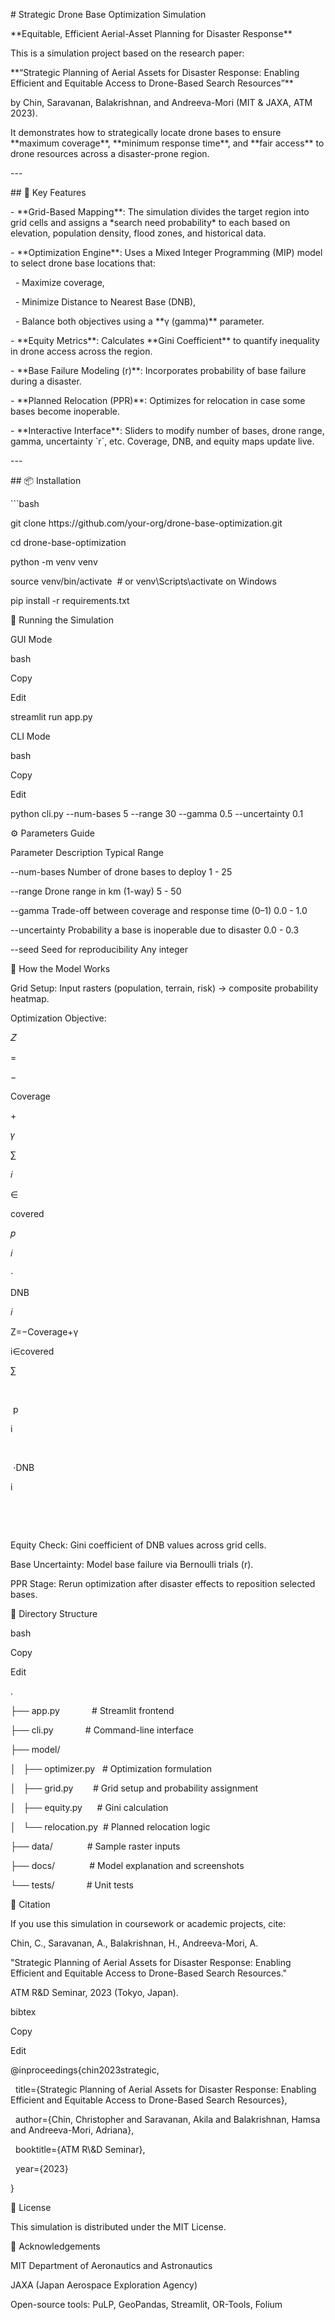 \# Strategic Drone Base Optimization Simulation  

\*\*Equitable, Efficient Aerial-Asset Planning for Disaster Response\*\*

This is a simulation project based on the research paper:  

\*\*“Strategic Planning of Aerial Assets for Disaster Response: Enabling Efficient and Equitable Access to Drone-Based Search Resources”\*\*  

by Chin, Saravanan, Balakrishnan, and Andreeva-Mori (MIT & JAXA, ATM 2023).

It demonstrates how to strategically locate drone bases to ensure \*\*maximum coverage\*\*, \*\*minimum response time\*\*, and \*\*fair access\*\* to drone resources across a disaster-prone region.

\---

\## 🚁 Key Features

\- \*\*Grid-Based Mapping\*\*: The simulation divides the target region into grid cells and assigns a \*search need probability\* to each based on elevation, population density, flood zones, and historical data.

\- \*\*Optimization Engine\*\*: Uses a Mixed Integer Programming (MIP) model to select drone base locations that:

  - Maximize coverage,

  - Minimize Distance to Nearest Base (DNB),

  - Balance both objectives using a \*\*γ (gamma)\*\* parameter.

\- \*\*Equity Metrics\*\*: Calculates \*\*Gini Coefficient\*\* to quantify inequality in drone access across the region.

\- \*\*Base Failure Modeling (r)\*\*: Incorporates probability of base failure during a disaster.

\- \*\*Planned Relocation (PPR)\*\*: Optimizes for relocation in case some bases become inoperable.

\- \*\*Interactive Interface\*\*: Sliders to modify number of bases, drone range, gamma, uncertainty \`r\`, etc. Coverage, DNB, and equity maps update live.

\---

\## 📦 Installation

\`\`\`bash

git clone https\://github.com/your-org/drone-base-optimization.git

cd drone-base-optimization

python -m venv venv

source venv/bin/activate  # or venv\Scripts\activate on Windows

pip install -r requirements.txt

🚀 Running the Simulation

GUI Mode

bash

Copy

Edit

streamlit run app.py

CLI Mode

bash

Copy

Edit

python cli.py --num-bases 5 --range 30 --gamma 0.5 --uncertainty 0.1

⚙️ Parameters Guide

Parameter Description Typical Range

\--num-bases Number of drone bases to deploy 1 - 25

\--range Drone range in km (1-way) 5 - 50

\--gamma Trade-off between coverage and response time (0–1) 0.0 - 1.0

\--uncertainty Probability a base is inoperable due to disaster 0.0 - 0.3

\--seed Seed for reproducibility Any integer

🧠 How the Model Works

Grid Setup: Input rasters (population, terrain, risk) → composite probability heatmap.

Optimization Objective:

𝑍

\=

−

Coverage

\+

𝛾

∑

𝑖

∈

covered

𝑝

𝑖

⋅

DNB

𝑖

Z=−Coverage+γ 

i∈covered

∑

​

 p 

i

​

 ⋅DNB 

i

​

 

Equity Check: Gini coefficient of DNB values across grid cells.

Base Uncertainty: Model base failure via Bernoulli trials (r).

PPR Stage: Rerun optimization after disaster effects to reposition selected bases.

📂 Directory Structure

bash

Copy

Edit

.

├── app.py             # Streamlit frontend

├── cli.py             # Command-line interface

├── model/

│   ├── optimizer.py   # Optimization formulation

│   ├── grid.py        # Grid setup and probability assignment

│   ├── equity.py      # Gini calculation

│   └── relocation.py  # Planned relocation logic

├── data/              # Sample raster inputs

├── docs/              # Model explanation and screenshots

└── tests/             # Unit tests

📖 Citation

If you use this simulation in coursework or academic projects, cite:

Chin, C., Saravanan, A., Balakrishnan, H., Andreeva-Mori, A.

"Strategic Planning of Aerial Assets for Disaster Response: Enabling Efficient and Equitable Access to Drone-Based Search Resources."

ATM R\&D Seminar, 2023 (Tokyo, Japan).

bibtex

Copy

Edit

@inproceedings{chin2023strategic,

  title={Strategic Planning of Aerial Assets for Disaster Response: Enabling Efficient and Equitable Access to Drone-Based Search Resources},

  author={Chin, Christopher and Saravanan, Akila and Balakrishnan, Hamsa and Andreeva-Mori, Adriana},

  booktitle={ATM R\\\&D Seminar},

  year={2023}

}

📜 License

This simulation is distributed under the MIT License.

🙌 Acknowledgements

MIT Department of Aeronautics and Astronautics

JAXA (Japan Aerospace Exploration Agency)

Open-source tools: PuLP, GeoPandas, Streamlit, OR-Tools, Folium
